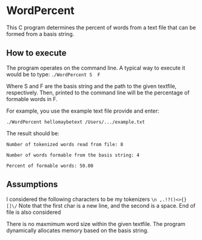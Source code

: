 WordPercent
=============

This C program determines the percent of words from a text file that can be formed from a basis string.

How to execute
-------

The program operates on the command line. A typical way to execute it would be to type:
`./WordPercent S  F`

Where S and F are the basis string and the path to the given textfile, respectively. 
Then, printed to the command line will be the percentage of formable words in F.

For example, you use the example text file provide and enter:

`./WordPercent hellomaybetext /Users/.../example.txt`

The result should be:

`Number of tokenized words read from file: 8`

`Number of words formable from the basis string: 4`

`Percent of formable words: 50.00`

Assumptions
-------

I considered the following characters to be my tokenizers `\n ,.!?()<>{}[]\/`
Note that the first char is a new line, and the second is a space. End of file is also considered

There is no maxmimum word size within the given textfile. The program dynamically allocates memory based on the basis string.


